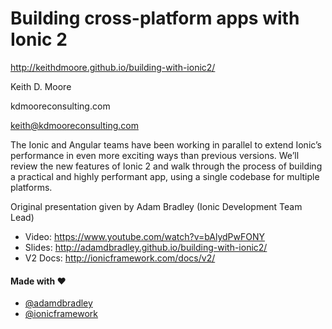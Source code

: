 # Building cross-platform apps with Ionic 2

http://keithdmoore.github.io/building-with-ionic2/


Keith D. Moore

kdmooreconsulting.com

keith@kdmooreconsulting.com

The Ionic and Angular teams have been working in parallel to extend Ionic’s performance in even more exciting ways than previous versions. We’ll review the new features of Ionic 2 and walk through the process of building a practical and highly performant app, using a single codebase for multiple platforms.

Original presentation given by Adam Bradley (Ionic Development Team Lead)
- Video: https://www.youtube.com/watch?v=bAlydPwFONY
- Slides: http://adamdbradley.github.io/building-with-ionic2/
- V2 Docs: http://ionicframework.com/docs/v2/

#### Made with &#9829;
- [@adamdbradley](https://twitter.com/adamdbradley)
- [@ionicframework](https://twitter.com/ionicframework) 
